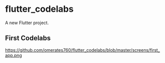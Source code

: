 # flutter_codelabs

A new Flutter project.

## First Codelabs

https://github.com/omerates760/flutter_codelabs/blob/master/screens/first_app.png
